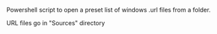 

Powershell script to open a preset list of windows .url files from a folder.

URL files go in "Sources" directory
